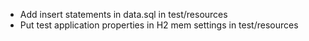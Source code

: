 * Add insert statements in data.sql in test/resources
* Put test application properties in H2 mem settings in test/resources 